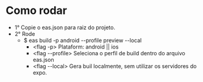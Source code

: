 # Como rodar
- 1° Copie o eas.json para raiz do projeto.
- 2° Rode 
  - $ eas build -p android  --profile preview --local
    - <flag -p> Plataform: android || ios
    - <flag --profile> Seleciona o perfil de build dentro do arquivo eas.json
    - <flag --local> Gera buil localmente, sem utilizar os servidores do expo.